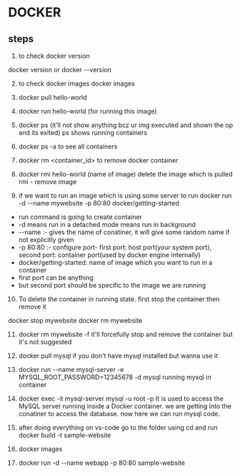 # DOCKER

## steps


1. to check docker version

docker version
or
docker --version

2. to check docker images
docker images

3. docker pull hello-world

4. docker run hello-world
(for running this image)

5. docker ps
(it'll not show anything bcz ur img executed and shown the op and its exited)
ps shows running containers

6. docker ps -a
to see all containers

7. docker rm <container_id>
to remove docker container

8. docker rmi hello-world (name of image)
delete the image which is pulled
rmi - remove image

9. if we want to run an image which is using some server to run
docker run -d --name mywebsite -p 80:80 docker/getting-started

- run command is going to create container
- -d means run in a detached mode means run in background
- --name :- gives the name of conatiner, it will give some random name if not explicitly given
- -p 80:80 :- configure port- first port: host port(your system port), second port: container port(used by docker engine internally)
- docker/getting-started: name of image which you want to run in a container
- first port can be anything
- but second port should be specific to the image we are running

10. To delete the container in running state.
first stop the container then remove it

docker stop mywebsite
docker rm mywebsite

11. docker rm mywebsite -f
it'll forcefully stop and remove the container
but it's not suggested

12. docker pull mysql
if you don't have mysql installed but wanna use it

13. docker run --name mysql-server -e MYSQL_ROOT_PASSWORD=12345678 -d mysql
running mysql in container

14. docker exec -it mysql-server mysql -u root -p
It is used to access the MySQL server running inside a Docker container. we are getting into the conatiner to access the database.
now here we can run mysql code.

15. after doing everything on vs-code
go to the folder using cd and run
docker build -t sample-website 

16. docker images

17. docker run -d --name webapp -p 80:80 sample-website
